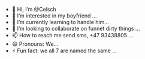 - 👋 Hi, I’m @Celsch
- 👀 I’m interested in my boyfriend ...
- 🌱 I’m currently learning to handle him...
- 💞️ I’m looking to collaborate on funnet dirty things ...
- 📫 How to reach me send sms, +47 93438805 ...
- 😄 Pronouns: We...
- ⚡ Fun fact: we all 7 are named the same ...

<!---
Celsch/Celsch is a ✨ special ✨ repository because its `README.md` (this file) appears on your GitHub profile.
You can click the Preview link to take a look at your changes.
--->
